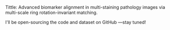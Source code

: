 Tittle: Advanced biomarker alignment in multi-staining pathology images via multi-scale ring rotation-invariant matching.

I'll be open-sourcing the code and dataset on GitHub —stay tuned!
